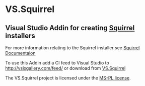 # VS.Squirrel
## Visual Studio Addin for creating [Squirrel](https://github.com/Squirrel/Squirrel.Windows) installers

For more information relating to the Squirrel installer see [Squirrel Documentaion](https://github.com/Squirrel/Squirrel.Windows/blob/master/README.md)

To use this Addin add a CI feed to Visual Studio to http://vsixgallery.com/feed/ or download from [VS.Squirrel](http://vsixgallery.com/extension/VS.Squirrel.Chris.Pulman.b619c884-a2aa-4750-8433-bdca671f6d26/)

The VS.Squirrel project is licensed under the [MS-PL license](https://opensource.org/licenses/ms-pl.html).


